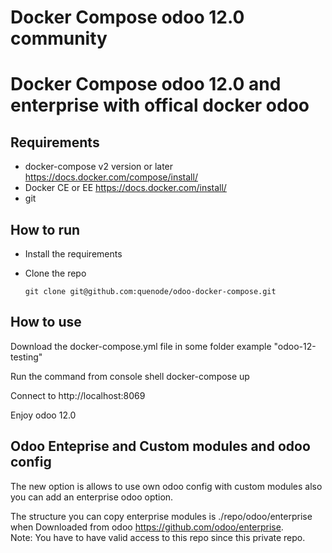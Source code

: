 # Docker Compose odoo 12.0 community
# Docker Compose odoo 12.0 and enterprise with offical docker odoo



## Requirements


 - docker-compose v2 version or later https://docs.docker.com/compose/install/
 - Docker CE or EE https://docs.docker.com/install/
 - git 
 
 

## How to run 

 - Install the requirements 
 - Clone the repo

     `` git clone git@github.com:quenode/odoo-docker-compose.git ``

## How to use
Download the docker-compose.yml file in some folder example "odoo-12-testing"

Run the command from console shell docker-compose up 

Connect to http://localhost:8069

Enjoy odoo 12.0


## Odoo Enteprise and Custom modules and odoo config 

 The new option is allows to use own odoo config with custom modules also
 you can add an enterprise odoo option.
 
 The structure you can copy enterprise modules is ./repo/odoo/enterprise when Downloaded from odoo 
 https://github.com/odoo/enterprise.  
 Note: You have to have valid access to this repo since this private repo.




